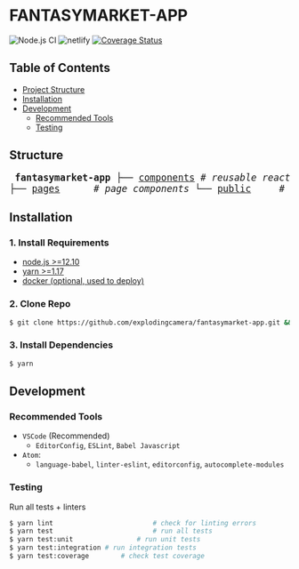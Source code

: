 <h1>FANTASYMARKET-APP</h1>

![Node.js CI](https://github.com/explodingcamera/fantasymarket-app/workflows/Node.js%20CI/badge.svg?branch=develop)
![netlify](https://img.shields.io/netlify/306db36d-47d1-40d3-9f52-c52a5b7633e5?style=flat)
[![Coverage Status](https://coveralls.io/repos/github/explodingcamera/fantasymarket-app/badge.svg?t=LFt2Sc)](https://coveralls.io/github/explodingcamera/fantasymarket-app)

## Table of Contents

- [Project Structure](#structure)
- [Installation](#installation)
- [Development](#development)
  - [Recommended Tools](#recommended-tools)
  - [Testing](#testing)

## Structure

<big><pre>
**fantasymarket-app**
├── [components](components/) _# reusable react components_
├── [pages](packages/) &nbsp;&nbsp;&nbsp;&nbsp; _# page components_
└── [public](public/) &nbsp;&nbsp;&nbsp; _# static files_</pre></big>

## Installation

### 1. Install Requirements

- [node.js >=12.10](https://nodejs.org/en/download/)
- [yarn >=1.17](https://classic.yarnpkg.com/en/docs/install)
- [docker (optional, used to deploy)](https://docs.docker.com/engine/installation/#supported-platforms)

### 2. Clone Repo

```bash
$ git clone https://github.com/explodingcamera/fantasymarket-app.git && cd fantasymarket-app
```

### 3. Install Dependencies

```bash
$ yarn
```

## Development

### Recommended Tools

- `VSCode` (Recommended)
	- `EditorConfig`, `ESLint`, `Babel Javascript`
- `Atom`:
	- `language-babel`, `linter-eslint`, `editorconfig`, `autocomplete-modules`

### Testing

Run all tests + linters

```bash
$ yarn lint 						# check for linting errors
$ yarn test 						# run all tests
$ yarn test:unit 				# run unit tests
$ yarn test:integration # run integration tests
$ yarn test:coverage		# check test coverage
```

<br>
